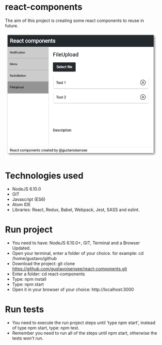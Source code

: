 # react-components
The aim of this project is creating some react components to reuse in future.

![alt tag](https://raw.githubusercontent.com/gustavoisensee/react-components/develop/src/images/main.png)


# Technologies used
* NodeJS 6.10.0
* GIT
* Javascript (ES6)
* Atom IDE
* Libraries: React, Redux, Babel, Webpack, Jest, SASS and eslint.

# Run project
* You need to have: NodeJS 6.10.0+, GIT, Terminal and a Browser Updated.
* Open your terminal, enter a folder of your choice. for example: cd /home/gustavo/github
* Download the project: git clone https://github.com/gustavoisensee/react-components.git
* Enter a folder: cd react-components
* Type: npm install
* Type: npm start
* Open it in your browser of your choice: http://localhost:3000

# Run tests
* You need to execute the run project steps until 'type npm start', instead of type npm start, type: npm test.
* Remember you need to run all of the steps until npm start, otherwise the tests won't run.
